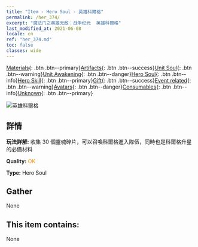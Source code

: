 ```yaml
---
title: "Item - Hero Soul - 英雄科爾格"
permalink: /her_374/
excerpt: "魔法门之英雄无敌：战争纪元  英雄科爾格"
last_modified_at: 2021-06-08
locale: cn
ref: "her_374.md"
toc: false
classes: wide
---
```

 [Materials](/ItemsCN/){: .btn .btn--primary}[Artifacts](/ItemsCN/Artifacts/){: .btn .btn--success}[Unit Soul](/ItemsCN/UnitSoul/){: .btn .btn--warning}[Unit Awakening](/ItemsCN/UnitAwakening/){: .btn .btn--danger}[Hero Soul](/ItemsCN/HeroSoul/){: .btn .btn--info}[Hero Skill](/ItemsCN/HeroSkill/){: .btn .btn--primary}[Gift](/ItemsCN/Gift/){: .btn .btn--success}[Event related](/ItemsCN/Events/){: .btn .btn--warning}[Avatars](/ItemsCN/Avatars/){: .btn .btn--danger}[Consumables](/ItemsCN/Consumables/){: .btn .btn--info}[Unknown](/ItemsCN/Unknown/){: .btn .btn--primary}

 ![英雄科爾格](/images/h/h_Kilgor.jpg)

## 詳情
 **玩法詳解:** 收集 30 個靈魂碎片，可以召喚科爾格進入隊伍，同時也是科爾格升星的必備材料

 **Quality:** <span style="color: #FF8C00">OK</span>

 **Type:** Hero Soul

## Gather

  None

## This item contains:

  None

